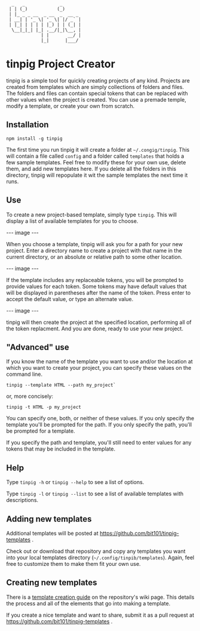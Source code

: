 ```
  _   _             _ 
 | | (_)           (_)
 | |_ _ _ __  _ __  _  __ _ 
 | __| | '_ \| '_ \| |/ _` |
 | |_| | | | | |_) | | (_| |
  \__|_|_| |_| .__/|_|\__, |
             | |       __/ |
             |_|      |___/ 
```

# tinpig Project Creator

tinpig is a simple tool for quickly creating projects of any kind. Projects are created from templates which are simply collections of folders and files. The folders and files can contain special tokens that can be replaced with other values when the project is created. You can use a premade temple, modify a template, or create your own from scratch.

## Installation

``` shell
npm install -g tinpig
```

The first time you run tinpig it will create a folder at `~/.congig/tinpig`. This will contain a file called `config` and a folder called `templates` that holds a few sample templates. Feel free to modify these for your own use, delete them, and add new templates here. If you delete all the folders in this directory, tinpig will repopulate it wit the sample templates the next time it runs.

## Use

To create a new project-based template, simply type `tinpig`. This will display a list of available templates for you to choose.

--- image ---

When you choose a template, tinpig will ask you for a path for your new project. Enter a directory name to create a project with that name in the current directory, or an absolute or relative path to some other location.

--- image ---

If the template includes any replaceable tokens, you will be prompted to provide values for each token. Some tokens may have default values that will be displayed in parentheses after the name of the token. Press enter to accept the default value, or type an alternate value.

--- image ---

tinpig will then create the project at the specified location, performing all of the token replacment. And you are done, ready to use your new project.

## "Advanced" use

If you know the name of the template you want to use and/or the location at which you want to create your project, you can specify these values on the command line.

``` shell
tinpig --template HTML --path my_project`
```

or, more concisely:

``` shell
tinpig -t HTML -p my_project
```

You can specify one, both, or neither of these values. If you only specify the template you'll be prompted for the path. If you only specify the path, you'll be prompted for a template.

If you specify the path and template, you'll still need to enter values for any tokens that may be included in the template.

## Help

Type `tinpig -h` or `tinpig --help` to see a list of options.

Type `tinpig -l` or `tinpig --list` to see a list of available templates with descriptions.

## Adding new templates

Additional templates will be posted at https://github.com/bit101/tinpig-templates .

Check out or download that repository and copy any templates you want into your local templates directory (`~/.config/tinpib/templates`). Again, feel free to customize them to make them fit your own use.

## Creating new templates

There is a [template creation guide](https://github.com/bit101/tinpig/wiki/Tinpig-Template-Guide) on the repository's wiki page. This details the process and all of the elements that go into making a template.

If you create a nice template and want to share, submit it as a pull request at https://github.com/bit101/tinpig-templates .

